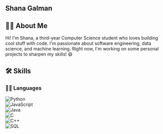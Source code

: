 ## Shana Galman

## 👩‍💻 About Me  
Hi! I'm Shana, a third-year Computer Science student who loves building cool stuff with code. I'm passionate about software engineering, data science, and machine learning. Right now, I'm working on some personal projects to sharpen my skills! 😄

## 🛠️ Skills  
### 👩‍💻 Languages  
![Python](https://img.shields.io/badge/-Python-3776AB?style=flat&logo=python&logoColor=white)  
![JavaScript](https://img.shields.io/badge/-JavaScript-F7DF1E?style=flat&logo=javascript&logoColor=black)  
![Java](https://img.shields.io/badge/-Java-007396?style=flat&logo=java&logoColor=white)  
![C](https://img.shields.io/badge/-C-00599C?style=flat&logo=c&logoColor=white)  
![C++](https://img.shields.io/badge/-C++-00599C?style=flat&logo=c%2B%2B&logoColor=white)  
![SQL](https://img.shields.io/badge/-SQL-4479A1?style=flat&logo=postgresql&logoColor=white)  
<!--
**shanagalman21/shanagalman21** is a ✨ _special_ ✨ repository because its `README.md` (this file) appears on your GitHub profile.

Here are some ideas to get you started:

- 🔭 I’m currently working on ...
- 🌱 I’m currently learning ...
- 👯 I’m looking to collaborate on ...
- 🤔 I’m looking for help with ...
- 💬 Ask me about ...
- 📫 How to reach me: ...
- 😄 Pronouns: ...
- ⚡ Fun fact: ...
-->
